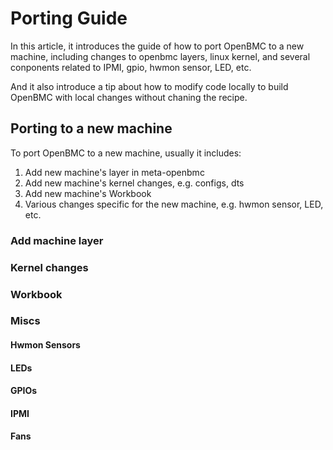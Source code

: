 # Porting Guide

In this article, it introduces the guide of how to port OpenBMC to a new
machine, including changes to openbmc layers, linux kernel, and several
conponents related to IPMI, gpio, hwmon sensor, LED, etc.

And it also introduce a tip about how to modify code locally to build OpenBMC
with local changes without chaning the recipe.

## Porting to a new machine

To port OpenBMC to a new machine, usually it includes:
1. Add new machine's layer in meta-openbmc
2. Add new machine's kernel changes, e.g. configs, dts
3. Add new machine's Workbook
4. Various changes specific for the new machine, e.g. hwmon sensor, LED, etc.

### Add machine layer

### Kernel changes

### Workbook

### Miscs

#### Hwmon Sensors

#### LEDs

#### GPIOs

#### IPMI

#### Fans
